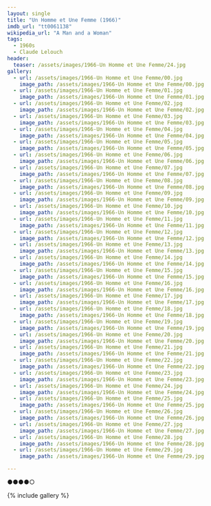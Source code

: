 ```yaml
---
layout: single
title: "Un Homme et Une Femme (1966)"
imdb_url: "tt0061138"
wikipedia_url: "A Man and a Woman"
tags:
  - 1960s 
  - Claude Lelouch
header:
  teaser: /assets/images/1966-Un Homme et Une Femme/24.jpg
gallery:
  - url: /assets/images/1966-Un Homme et Une Femme/00.jpg
    image_path: /assets/images/1966-Un Homme et Une Femme/00.jpg  
  - url: /assets/images/1966-Un Homme et Une Femme/01.jpg
    image_path: /assets/images/1966-Un Homme et Une Femme/01.jpg
  - url: /assets/images/1966-Un Homme et Une Femme/02.jpg
    image_path: /assets/images/1966-Un Homme et Une Femme/02.jpg
  - url: /assets/images/1966-Un Homme et Une Femme/03.jpg
    image_path: /assets/images/1966-Un Homme et Une Femme/03.jpg
  - url: /assets/images/1966-Un Homme et Une Femme/04.jpg
    image_path: /assets/images/1966-Un Homme et Une Femme/04.jpg
  - url: /assets/images/1966-Un Homme et Une Femme/05.jpg
    image_path: /assets/images/1966-Un Homme et Une Femme/05.jpg
  - url: /assets/images/1966-Un Homme et Une Femme/06.jpg
    image_path: /assets/images/1966-Un Homme et Une Femme/06.jpg
  - url: /assets/images/1966-Un Homme et Une Femme/07.jpg
    image_path: /assets/images/1966-Un Homme et Une Femme/07.jpg
  - url: /assets/images/1966-Un Homme et Une Femme/08.jpg
    image_path: /assets/images/1966-Un Homme et Une Femme/08.jpg
  - url: /assets/images/1966-Un Homme et Une Femme/09.jpg
    image_path: /assets/images/1966-Un Homme et Une Femme/09.jpg
  - url: /assets/images/1966-Un Homme et Une Femme/10.jpg
    image_path: /assets/images/1966-Un Homme et Une Femme/10.jpg
  - url: /assets/images/1966-Un Homme et Une Femme/11.jpg
    image_path: /assets/images/1966-Un Homme et Une Femme/11.jpg
  - url: /assets/images/1966-Un Homme et Une Femme/12.jpg
    image_path: /assets/images/1966-Un Homme et Une Femme/12.jpg
  - url: /assets/images/1966-Un Homme et Une Femme/13.jpg
    image_path: /assets/images/1966-Un Homme et Une Femme/13.jpg
  - url: /assets/images/1966-Un Homme et Une Femme/14.jpg
    image_path: /assets/images/1966-Un Homme et Une Femme/14.jpg
  - url: /assets/images/1966-Un Homme et Une Femme/15.jpg
    image_path: /assets/images/1966-Un Homme et Une Femme/15.jpg
  - url: /assets/images/1966-Un Homme et Une Femme/16.jpg
    image_path: /assets/images/1966-Un Homme et Une Femme/16.jpg
  - url: /assets/images/1966-Un Homme et Une Femme/17.jpg
    image_path: /assets/images/1966-Un Homme et Une Femme/17.jpg
  - url: /assets/images/1966-Un Homme et Une Femme/18.jpg
    image_path: /assets/images/1966-Un Homme et Une Femme/18.jpg
  - url: /assets/images/1966-Un Homme et Une Femme/19.jpg
    image_path: /assets/images/1966-Un Homme et Une Femme/19.jpg
  - url: /assets/images/1966-Un Homme et Une Femme/20.jpg
    image_path: /assets/images/1966-Un Homme et Une Femme/20.jpg
  - url: /assets/images/1966-Un Homme et Une Femme/21.jpg
    image_path: /assets/images/1966-Un Homme et Une Femme/21.jpg
  - url: /assets/images/1966-Un Homme et Une Femme/22.jpg
    image_path: /assets/images/1966-Un Homme et Une Femme/22.jpg
  - url: /assets/images/1966-Un Homme et Une Femme/23.jpg
    image_path: /assets/images/1966-Un Homme et Une Femme/23.jpg
  - url: /assets/images/1966-Un Homme et Une Femme/24.jpg
    image_path: /assets/images/1966-Un Homme et Une Femme/24.jpg
  - url: /assets/images/1966-Un Homme et Une Femme/25.jpg
    image_path: /assets/images/1966-Un Homme et Une Femme/25.jpg
  - url: /assets/images/1966-Un Homme et Une Femme/26.jpg
    image_path: /assets/images/1966-Un Homme et Une Femme/26.jpg
  - url: /assets/images/1966-Un Homme et Une Femme/27.jpg
    image_path: /assets/images/1966-Un Homme et Une Femme/27.jpg
  - url: /assets/images/1966-Un Homme et Une Femme/28.jpg
    image_path: /assets/images/1966-Un Homme et Une Femme/28.jpg
  - url: /assets/images/1966-Un Homme et Une Femme/29.jpg
    image_path: /assets/images/1966-Un Homme et Une Femme/29.jpg

---
```

●●●●○

{% include gallery %}
